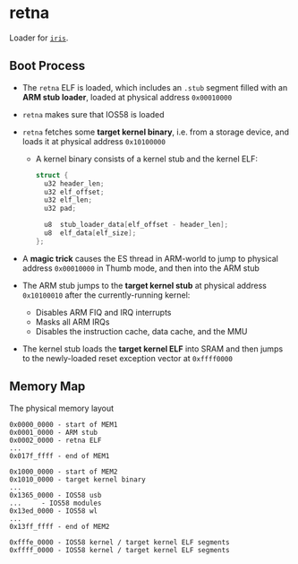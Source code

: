 # retna
Loader for [`iris`](https://github.com/eigenform/iris).

## Boot Process

- The `retna` ELF is loaded, which includes an `.stub` segment filled with an
  **ARM stub loader**, loaded at physical address `0x00010000`

- `retna` makes sure that IOS58 is loaded

- `retna` fetches some **target kernel binary**, i.e. from a storage device, 
  and loads it at physical address `0x10100000` 
  - A kernel binary consists of a kernel stub and the kernel ELF:

    ```c
    struct {
      u32 header_len;
      u32 elf_offset;
      u32 elf_len;
      u32 pad;

      u8  stub_loader_data[elf_offset - header_len];
      u8  elf_data[elf_size];
    };
    ```

- A **magic trick** causes the ES thread in ARM-world to jump to physical 
  address `0x00010000` in Thumb mode, and then into the ARM stub

- The ARM stub jumps to the **target kernel stub** at physical address
  `0x10100010` after the currently-running kernel:
  - Disables ARM FIQ and IRQ interrupts
  - Masks all ARM IRQs
  - Disables the instruction cache, data cache, and the MMU
  
- The kernel stub loads the **target kernel ELF** into SRAM and then jumps 
  to the newly-loaded reset exception vector at `0xffff0000`

## Memory Map
The physical memory layout 

```
0x0000_0000 - start of MEM1
0x0001_0000 - ARM stub
0x0002_0000 - retna ELF
...
0x017f_ffff - end of MEM1

0x1000_0000 - start of MEM2
0x1010_0000 - target kernel binary
...
0x1365_0000 - IOS58 usb
...	    - IOS58 modules
0x13ed_0000 - IOS58 wl
...
0x13ff_ffff - end of MEM2

0xfffe_0000 - IOS58 kernel / target kernel ELF segments
0xffff_0000 - IOS58 kernel / target kernel ELF segments
```

